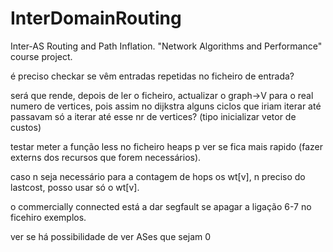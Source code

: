 # InterDomainRouting
Inter-AS Routing and Path Inflation. "Network Algorithms and Performance" course project.


é preciso checkar se vêm entradas repetidas no ficheiro de entrada?

será que rende, depois de ler o ficheiro, actualizar o graph->V para o real numero de vertices, pois assim no dijkstra alguns ciclos que iriam iterar até passavam só a iterar até esse nr de vertices? (tipo inicializar vetor de custos)

testar meter a função less no ficheiro heaps p ver se fica mais rapido (fazer externs dos recursos que forem necessários).

caso n seja necessário para a contagem de hops os wt[v], n preciso do lastcost, posso usar só o wt[v].

o commercially connected está a dar segfault se apagar a ligação 6-7 no ficehiro exemplos.

ver se há possibilidade de ver ASes que sejam 0